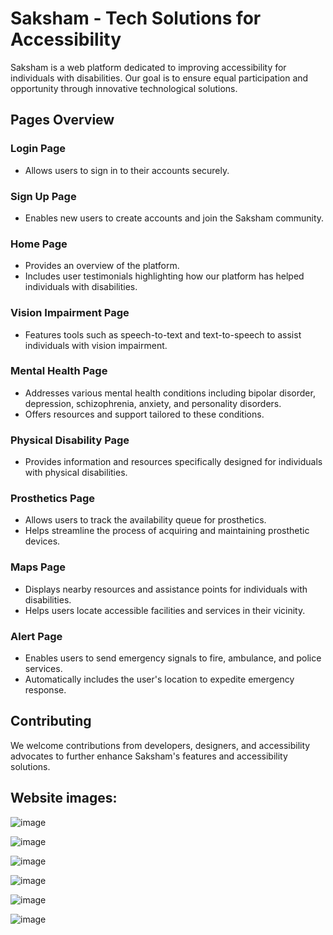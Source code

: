 # Saksham - Tech Solutions for Accessibility

Saksham is a web platform dedicated to improving accessibility for individuals with disabilities. Our goal is to ensure equal participation and opportunity through innovative technological solutions.

## Pages Overview

### Login Page
- Allows users to sign in to their accounts securely.

### Sign Up Page
- Enables new users to create accounts and join the Saksham community.

### Home Page
- Provides an overview of the platform.
- Includes user testimonials highlighting how our platform has helped individuals with disabilities.

### Vision Impairment Page
- Features tools such as speech-to-text and text-to-speech to assist individuals with vision impairment.

### Mental Health Page
- Addresses various mental health conditions including bipolar disorder, depression, schizophrenia, anxiety, and personality disorders.
- Offers resources and support tailored to these conditions.

### Physical Disability Page
- Provides information and resources specifically designed for individuals with physical disabilities.

### Prosthetics Page
- Allows users to track the availability queue for prosthetics.
- Helps streamline the process of acquiring and maintaining prosthetic devices.

### Maps Page
- Displays nearby resources and assistance points for individuals with disabilities.
- Helps users locate accessible facilities and services in their vicinity.

### Alert Page
- Enables users to send emergency signals to fire, ambulance, and police services.
- Automatically includes the user's location to expedite emergency response.

## Contributing
We welcome contributions from developers, designers, and accessibility advocates to further enhance Saksham's features and accessibility solutions.


## Website images:

![image](https://github.com/vansh-seth/Saksham/assets/111755254/7a3e75de-65d5-4f31-ab09-581dab2c0fc6)

![image](https://github.com/vansh-seth/Saksham/assets/111755254/07f535cb-bc5e-4499-8b12-d7c0bcd5f187)

![image](https://github.com/vansh-seth/Saksham/assets/111755254/66f9a22e-7e43-4253-8fc0-a57126a6f595)

![image](https://github.com/vansh-seth/Saksham/assets/111755254/08f995f4-1695-4819-bd42-501e03f1e7b9)

![image](https://github.com/vansh-seth/Saksham/assets/111755254/577ba1ea-daaa-4a52-972f-c082e4e03ddb)

![image](https://github.com/vansh-seth/Saksham/assets/111755254/73dae1d0-113f-4a1e-90de-856af9ec6406)


